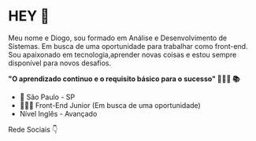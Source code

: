 # HEY  👋


Meu nome e Diogo, sou formado em Análise e  Desenvolvimento de Sistemas.
Em busca de uma oportunidade para trabalhar como front-end.
Sou apaixonado em tecnologia,aprender novas coisas e estou sempre disponível para novos desafios.

**"O aprendizado continuo e o requisito básico para o sucesso"   👩🏾‍💻  📚**

 * 📍 São Paulo  - SP
 * 👩🏾‍💻 Front-End Junior (Em busca de uma oportunidade)
 *    Nível Inglês - Avançado

Rede Sociais  👇

